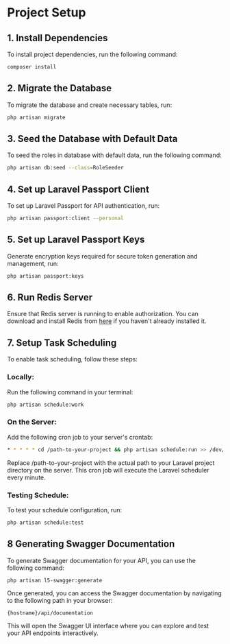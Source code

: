 # Project Setup

## 1. Install Dependencies

To install project dependencies, run the following command:

```bash
composer install
```

## 2. Migrate the Database

To migrate the database and create necessary tables, run:

```bash
php artisan migrate
```

## 3. Seed the Database with Default Data

To seed the roles in database with default data, run the following command:

```bash
php artisan db:seed --class=RoleSeeder
```

## 4. Set up Laravel Passport Client

To set up Laravel Passport for API authentication, run:

```bash
php artisan passport:client --personal
```

## 5. Set up Laravel Passport Keys

Generate encryption keys required for secure token generation and management, run:

```bash
php artisan passport:keys
```

## 6. Run Redis Server

Ensure that Redis server is running to enable authorization. You can download and install Redis from [here](https://redis.io/download) if you haven't already installed it.

## 7. Setup Task Scheduling

To enable task scheduling, follow these steps:

### Locally:

Run the following command in your terminal:

```bash
php artisan schedule:work
```
### On the Server:

Add the following cron job to your server's crontab:

```bash
* * * * * cd /path-to-your-project && php artisan schedule:run >> /dev/null 2>&1
```

Replace /path-to-your-project with the actual path to your Laravel project directory on the server. This cron job will execute the Laravel scheduler every minute.

### Testing Schedule:

To test your schedule configuration, run:

```bash
php artisan schedule:test
```

## 8 Generating Swagger Documentation

To generate Swagger documentation for your API, you can use the following command:

```bash
php artisan l5-swagger:generate
```

Once generated, you can access the Swagger documentation by navigating to the following path in your browser:

```
{hostname}/api/documentation
```

This will open the Swagger UI interface where you can explore and test your API endpoints interactively.
